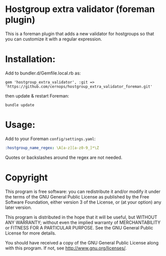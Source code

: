 # Hostgroup extra validator (foreman plugin)

This is a foreman plugin that adds a new validator for hostgroups so that you can customize it
with a regular expression.

# Installation:

Add to bundler.d/Gemfile.local.rb as:

    gem 'hostgroup_extra_validator', :git => 'https://github.com/cernops/hostgroup_extra_validator_foreman.git'

then update & restart Foreman:

    bundle update

# Usage:


Add to your Foreman `config/settings.yaml`:

```yaml
:hostgroup_name_regex: \A[a-z][a-z0-9_]*\Z
```

Quotes or backslashes around the regex are not needed.


# Copyright

This program is free software: you can redistribute it and/or modify
it under the terms of the GNU General Public License as published by
the Free Software Foundation, either version 3 of the License, or
(at your option) any later version.

This program is distributed in the hope that it will be useful,
but WITHOUT ANY WARRANTY; without even the implied warranty of
MERCHANTABILITY or FITNESS FOR A PARTICULAR PURPOSE.  See the
GNU General Public License for more details.

You should have received a copy of the GNU General Public License
along with this program.  If not, see <http://www.gnu.org/licenses/>.      
